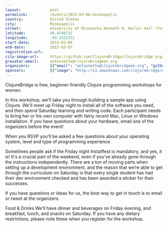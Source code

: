 ```yaml
---
layout:             post
permalink:          /events/2015-03-06-minneapolis
country:            United States
city:               Minneapolis
street:             University of Minnesota Kenneth H. Keller Hall (formerly Electrical Engineering/Computer Science Building) 200 Union Street SE
latitude:           44.9746732
longitude:          -93.2322351
start-date:         2015-03-06
end-date:           2015-03-07
registration-url:
city-image-url:     https://github.com/ClojureBridge/clojurebridge.org/raw/master/app/assets/images/events/minneapolis.jpg
gravatar-email:     antoinette@clojurebridgemn.org
organizers:         [{"email": "antoinette@clojurebridgemn.org", "github": "antauth", "name": "Antoinette Smith", "twitter": null}]
sponsors:           [{"image": "http://s3.amazonaws.com/clojurebridge/original/28/standard_adobe_logo_-_2-color_red_and_black.png?1424746980", "name": "Adobe", "url": "http://www.adobe.com/"}, {"image": "http://s3.amazonaws.com/clojurebridge/original/20/Thrivent.png?1423923050", "name": "Thrivent Financial", "url": "https://www.thrivent.com/"}, {"image": "http://s3.amazonaws.com/clojurebridge/original/21/umseclogo.jpg?1423923397", "name": "University of Minnesota Software Engineering Center", "url": "http://www.umsec.umn.edu/"}]
---
```


ClojureBridge is free, beginner-friendly Clojure programming workshops for women.

In this workshop, we'll take you through building a sample app using Clojure. We'll meet up Friday night to install all of the software you need, and then spend Saturday learning and writing code. Each participant needs to bring her or his own computer with fairly recent Mac, Linux or Windows installation. If you have questions about your hardware, email one of the organizers before the event!

When you RSVP you'll be asked a few questions about your operating system, level and type of programming experience.

Sometimes people ask if the Friday night Installfest is mandatory, and yes, it is! It's a crucial part of the weekend, even if you’ve already gone through the instructions independently. There are a ton of moving parts when setting up a development environment, and the reason that we’re able to get through the curriculum on Saturday is that every single student has had their dev environment checked and has been awarded a sticker for their successes.

If you have questions or ideas for us, the best way to get in touch is to email or tweet at the organizers.

Food & Drinks We'll have dinner and beverages on Friday evening, and breakfast, lunch, and snacks on Saturday. If you have any dietary restrictions, please note these when you register for the workshop.
